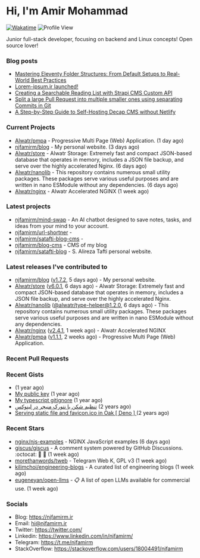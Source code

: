 # Hi, I'm Amir Mohammad
[![Wakatime](https://wakatime.com/badge/user/68776a95-d771-48a4-a960-90136239e4fd.svg)](https://wakatime.com/@68776a95-d771-48a4-a960-90136239e4fd)
![Profile View](https://komarev.com/ghpvc/?username=njfamirm)

Junior full-stack developer, focusing on backend and Linux concepts!
Open source lover!

### Blog posts

- [Mastering Eleventy Folder Structures: From Default Setups to Real-World Best Practices](https://www.njfamirm.ir/en/blog/eleventy-folder-structure-guide/)
- [Lorem-ipsum.ir launched!](https://www.njfamirm.ir/en/blog/lorem-ipsum-ir-launched/)
- [Creating a Searchable Reading List with Strapi CMS Custom API](https://www.njfamirm.ir/en/blog/strapi-custom-api/)
- [Split a large Pull Request into multiple smaller ones using separating Commits in Git](https://www.njfamirm.ir/en/blog/git-separate/)
- [A Step-by-Step Guide to Self-Hosting Decap CMS without Netlify](https://www.njfamirm.ir/en/blog/self-hosting-decap-cms/)


### Current Projects

- [Alwatr/pmpa](https://github.com/Alwatr/pmpa) - Progressive Multi Page (Web) Application. (1 day ago)
- [njfamirm/blog](https://github.com/njfamirm/blog) - My personal website. (3 days ago)
- [Alwatr/store](https://github.com/Alwatr/store) - Alwatr Storage: Extremely fast and compact JSON-based database that operates in memory, includes a JSON file backup, and serve over the highly accelerated Nginx. (6 days ago)
- [Alwatr/nanolib](https://github.com/Alwatr/nanolib) - This repository contains numerous small utility packages. These packages serve various useful purposes and are written in nano ESModule without any dependencies. (6 days ago)
- [Alwatr/nginx](https://github.com/Alwatr/nginx) - Alwatr Accelerated NGINX (1 week ago)

### Latest projects

- [njfamirm/mind-swap](https://github.com/njfamirm/mind-swap) - An AI chatbot designed to save notes, tasks, and ideas from your mind to your account.
- [njfamirm/url-shortner](https://github.com/njfamirm/url-shortner) - 
- [njfamirm/satafti-blog-cms](https://github.com/njfamirm/satafti-blog-cms) - 
- [njfamirm/blog-cms](https://github.com/njfamirm/blog-cms) - CMS of my blog
- [njfamirm/satafti-blog](https://github.com/njfamirm/satafti-blog) - S. Alireza Tafti personal website.

### Latest releases I've contributed to

- [njfamirm/blog](https://github.com/njfamirm/blog) ([v1.7.2](https://github.com/njfamirm/blog/releases/tag/v1.7.2), 5 days ago) - My personal website.
- [Alwatr/store](https://github.com/Alwatr/store) ([v6.0.1](https://github.com/Alwatr/store/releases/tag/v6.0.1), 6 days ago) - Alwatr Storage: Extremely fast and compact JSON-based database that operates in memory, includes a JSON file backup, and serve over the highly accelerated Nginx.
- [Alwatr/nanolib](https://github.com/Alwatr/nanolib) ([@alwatr/type-helper@1.2.0](https://github.com/Alwatr/nanolib/releases/tag/%40alwatr/type-helper%401.2.0), 6 days ago) - This repository contains numerous small utility packages. These packages serve various useful purposes and are written in nano ESModule without any dependencies.
- [Alwatr/nginx](https://github.com/Alwatr/nginx) ([v2.4.1](https://github.com/Alwatr/nginx/releases/tag/v2.4.1), 1 week ago) - Alwatr Accelerated NGINX
- [Alwatr/pmpa](https://github.com/Alwatr/pmpa) ([v1.1.1](https://github.com/Alwatr/pmpa/releases/tag/v1.1.1), 2 weeks ago) - Progressive Multi Page (Web) Application.

### Recent Pull Requests


### Recent Gists

- [](https://gist.github.com/022d07ecd84e69ad31ef0bcd32d86b59) (1 year ago)
- [My public key](https://gist.github.com/879f720c9ca74a0934ce571b7285ed34) (1 year ago)
- [My typescript gitignore](https://gist.github.com/6a40b1912daab3f91a02a7b53f3f76c3) (1 year ago)
- [تنظیم شکن با نتورک منیجر در لینوکس](https://gist.github.com/cc40c344e89bdcdf77085cbf1fc05162) (2 years ago)
- [Serving static file and favicon.ico in Oak [ Deno ] ](https://gist.github.com/9bcaca2b6a672e729c099193b4aafe9f) (2 years ago)

### Recent Stars

- [nginx/njs-examples](https://github.com/nginx/njs-examples) - NGINX JavaScript examples (6 days ago)
- [giscus/giscus](https://github.com/giscus/giscus) - A comment system powered by GitHub Discussions. :octocat: :speech_balloon: :gem: (1 week ago)
- [morethanwords/tweb](https://github.com/morethanwords/tweb) - Telegram Web K, GPL v3 (1 week ago)
- [kilimchoi/engineering-blogs](https://github.com/kilimchoi/engineering-blogs) - A curated list of engineering blogs (1 week ago)
- [eugeneyan/open-llms](https://github.com/eugeneyan/open-llms) - 📋 A list of open LLMs available for commercial use. (1 week ago)

### Socials

- Blog: https://njfamirm.ir
- Email: hi@njfamirm.ir
- Twitter: https://twitter.com/
- Linkedin: https://www.linkedin.com/in/njfamirm/
- Telegram: https://t.me/njfamirm
- StackOverflow: https://stackoverflow.com/users/18004491/njfamirm
